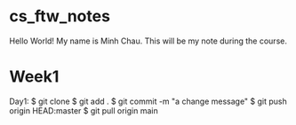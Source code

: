 # cs_ftw_notes
Hello World!
My name is Minh Chau. This will be my note during the course. 
# Week1
Day1:
$ git clone
$ git add .
$ git commit -m "a change message"
$ git push origin HEAD:master
$ git pull origin main
